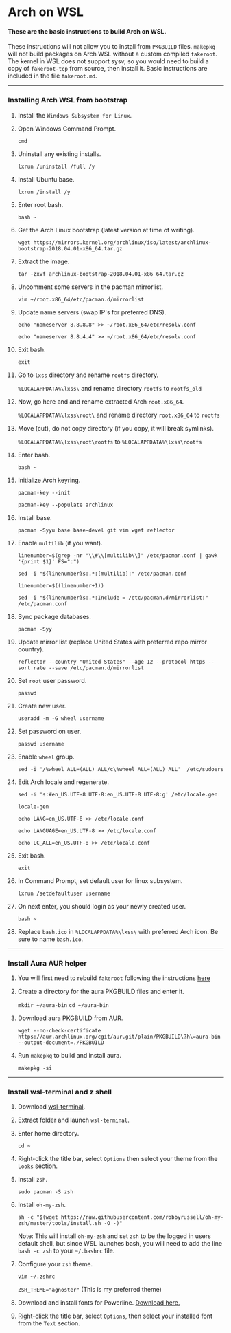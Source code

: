 # Arch on WSL
#### These are the basic instructions to build Arch on WSL.
These instructions will not allow you to install from `PKGBUILD` files. `makepkg` will not build packages on Arch WSL without a custom compiled `fakeroot`.
The kernel in WSL does not support sysv, so you would need to build a copy of `fakeroot-tcp` from source, then install it.
Basic instructions are included in the file `fakeroot.md`.

***

### Installing Arch WSL from bootstrap

1. Install the `Windows Subsystem for Linux`.

2. Open Windows Command Prompt.

   `cmd`

3. Uninstall any existing installs.

   `lxrun /uninstall /full /y`

4. Install Ubuntu base.

   `lxrun /install /y`

5. Enter root bash.

   `bash ~`

6. Get the Arch Linux bootstrap (latest version at time of writing).

   `wget https://mirrors.kernel.org/archlinux/iso/latest/archlinux-bootstrap-2018.04.01-x86_64.tar.gz`

7. Extract the image.

   `tar -zxvf archlinux-bootstrap-2018.04.01-x86_64.tar.gz`

8. Uncomment some servers in the pacman mirrorlist.

   `vim ~/root.x86_64/etc/pacman.d/mirrorlist`

9. Update name servers (swap IP's for preferred DNS).

   `echo "nameserver 8.8.8.8" >> ~/root.x86_64/etc/resolv.conf`

   `echo "nameserver 8.8.4.4" >> ~/root.x86_64/etc/resolv.conf`

10. Exit bash.

      `exit`

11. Go to `lxss` directory and rename `rootfs` directory.

      `%LOCALAPPDATA%\lxss\` and rename directory `rootfs` to `rootfs_old`

12. Now, go here and and rename extracted Arch `root.x86_64`.

      `%LOCALAPPDATA%\lxss\root\` and rename directory `root.x86_64` to `rootfs`

13. Move (cut), do not copy directory (if you copy, it will break symlinks).

      `%LOCALAPPDATA%\lxss\root\rootfs` to `%LOCALAPPDATA%\lxss\rootfs`

14. Enter bash.

      `bash ~`

15. Initialize Arch keyring.

      `pacman-key --init`

      `pacman-key --populate archlinux`

16. Install base.

      `pacman -Syyu base base-devel git vim wget reflector`

17. Enable `multilib` (if you want).

      `linenumber=$(grep -nr "\\#\\[multilib\\]" /etc/pacman.conf | gawk '{print $1}' FS=":")`

      `sed -i "${linenumber}s:.*:[multilib]:" /etc/pacman.conf`

      `linenumber=$((linenumber+1))`

      `sed -i "${linenumber}s:.*:Include = /etc/pacman.d/mirrorlist:" /etc/pacman.conf`

18. Sync package databases.

      `pacman -Syy`

19. Update mirror list (replace United States with preferred repo mirror country).

      `reflector --country "United States" --age 12 --protocol https --sort rate --save /etc/pacman.d/mirrorlist`

20. Set `root` user password.

      `passwd`

21. Create new user.

      `useradd -m -G wheel username`

22. Set password on user.

      `passwd username`

23. Enable `wheel` group.

       `sed -i '/%wheel ALL=(ALL) ALL/c\%wheel ALL=(ALL) ALL'  /etc/sudoers`

24. Edit Arch locale and regenerate.

      `sed -i 's:#en_US.UTF-8 UTF-8:en_US.UTF-8 UTF-8:g' /etc/locale.gen`

      `locale-gen`

      `echo LANG=en_US.UTF-8 >> /etc/locale.conf`

      `echo LANGUAGE=en_US.UTF-8 >> /etc/locale.conf`

      `echo LC_ALL=en_US.UTF-8 >> /etc/locale.conf`

25. Exit bash.

      `exit`

26. In Command Prompt, set default user for linux subsystem.

      `lxrun /setdefaultuser username`

28. On next enter, you should login as your newly created user.

      `bash ~`

29. Replace `bash.ico` in `%LOCALAPPDATA%\lxss\` with preferred Arch icon. Be sure to name `bash.ico`.

***

### Install Aura AUR helper

1. You will first need to rebuild `fakeroot` following the instructions [here](../master/fakeroot.md)

2. Create a directory for the aura PKGBUILD files and enter it.

   `mkdir ~/aura-bin`
   `cd ~/aura-bin`

3. Download aura PKGBUILD from AUR.  

   `wget --no-check-certificate https://aur.archlinux.org/cgit/aur.git/plain/PKGBUILD\?h\=aura-bin --output-document=./PKGBUILD`

4. Run `makepkg` to build and install aura.

   `makepkg -si`

***

### Install wsl-terminal and z shell

1. Download [wsl-terminal](https://github.com/goreliu/wsl-terminal/releases).
2. Extract folder and launch `wsl-terminal`.
3. Enter home directory.

   `cd ~`

3. Right-click the title bar, select `Options` then select your theme from the `Looks` section.

4. Install `zsh`.

   `sudo pacman -S zsh`

5. Install `oh-my-zsh`.

   `sh -c "$(wget https://raw.githubusercontent.com/robbyrussell/oh-my-zsh/master/tools/install.sh -O -)"`

   Note: This will install `oh-my-zsh` and set `zsh` to be the logged in users default shell, but since WSL launches bash, you will need to add the line `bash -c zsh` to your `~/.bashrc` file.

6. Configure your `zsh` theme.

   `vim ~/.zshrc`

   `ZSH_THEME="agnoster"` (This is my preferred theme)

7. Download and install fonts for Powerline. [Download here.](https://github.com/powerline/fonts/)
8. Right-click the title bar, select `Options`, then select your installed font from the `Text` section.
